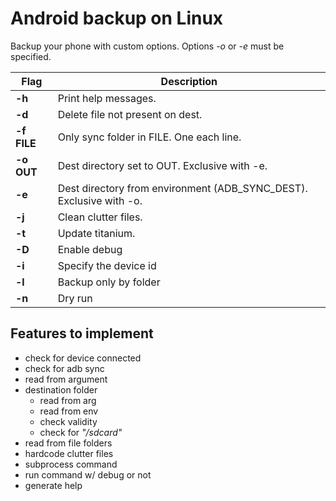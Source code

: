 # Android backup on Linux

Backup your phone with custom options. Options _-o_ or _-e_ must be specified.

| Flag        | Description                                                         |
| ----------- | ------------------------------------------------------------------- |
| **-h**      | Print help messages.                                                |
| **-d**      | Delete file not present on dest.                                    |
| **-f FILE** | Only sync folder in FILE. One each line.                            |
| **-o OUT**  | Dest directory set to OUT. Exclusive with -e.                       |
| **-e**      | Dest directory from environment (ADB_SYNC_DEST). Exclusive with -o. |
| **-j**      | Clean clutter files.                                                |
| **-t**      | Update titanium.                                                    |
| **-D**      | Enable debug                                                        |
| **-i**      | Specify the device id                                               |
| **-l**      | Backup only by folder                                               |
| **-n**      | Dry run                                                             |

## Features to implement

-   check for device connected
-   check for adb sync
-   read from argument
-   destination folder
    -   read from arg
    -   read from env
    -   check validity
    -   check for _"/sdcard"_
-   read from file folders
-   hardcode clutter files
-   subprocess command
-   run command w/ debug or not
-   generate help
